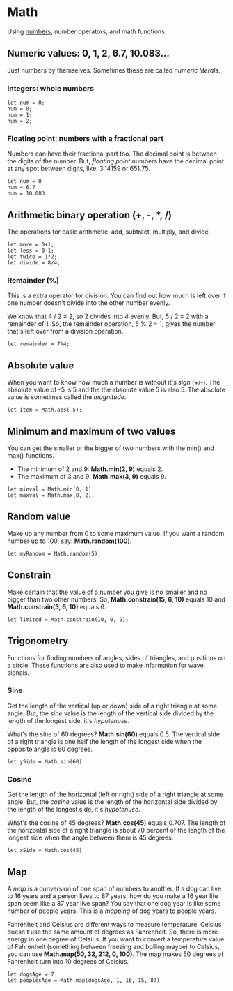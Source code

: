 # Math

Using [numbers](/types/number), number operators, and math functions.

## Numeric values: 0, 1, 2, 6.7, 10.083...

Just numbers by themselves. Sometimes these are called _numeric literals_.

### Integers: whole numbers

```block
let num = 0;
num = 0;
num = 1;
num = 2;
```
### Floating point: numbers with a fractional part

Numbers can have their fractional part too. The decimal point is between the digits of the number.
But, _floating point_ numbers have the decimal point at any spot between digits, like: 3.14159 or 651.75.

```block
let num = 0
num = 6.7
num = 10.083
```

## Arithmetic binary operation (+, -, *, /)

The operations for basic arithmetic: add, subtract, multiply, and divide.

```block
let more = 0+1;
let less = 0-1;
let twice = 1*2;
let divide = 8/4;
```

### Remainder (%)
This is a extra operator for division. You can find out how much is left over if one number doesn't
divide into the other number evenly.

We know that 4 / 2 = 2, so 2 divides into 4 evenly. But, 5 / 2 = 2 with a remainder of 1. So, the 
remainder operation, 5 % 2 = 1, gives the number that's left over from a division operation.

```block
let remainder = 7%4;
```

## Absolute value

When you want to know how much a number is without it's _sign_ (+/-). The absolute value of -5 is 5 and the 
the absolute value 5 is also 5. The absolute value is sometimes called the _magnitude_.

```block
let item = Math.abs(-5);
```

## Minimum and maximum of two values

You can get the smaller or the bigger of two numbers with the min() and max() functions.

* The minimum of 2 and 9: **Math.min(2, 9)** equals 2.
* The maximum of 3 and 9: **Math.max(3, 9)** equals 9.

```block
let minval = Math.min(0, 1);
let maxval = Math.max(8, 2);
```

## Random value

Make up any number from 0 to some maximum value. If you want a random number up to
100, say: **Math.random(100)**.

```block
let myRandom = Math.random(5);
```

## Constrain
Make certain that the value of a number you give is no smaller and no bigger than two other
numbers. So, **Math.constrain(15, 6, 10)** equals 10 and **Math.constrain(3, 6, 10)**
equals 6.

```block
let limited = Math.constrain(10, 0, 9);
```

## Trigonometry
Functions for finding numbers of angles, sides of triangles, and positions on a circle. These
functions are also used to make information for wave signals.

### Sine

Get the length of the vertical (up or down) side of a right triangle at some angle. But, the
_sine_ value is the length of the vertical side divided by the length of the longest side,
it's _hypotenuse_.

What's the sine of 60 degrees? **Math.sin(60)** equals 0.5. The vertical side of a right triangle
is one half the length of the longest side when the opposite angle is 60 degrees.

```block
let ySide = Math.sin(60)
```

### Cosine

Get the length of the horizontal (left or right) side of a right triangle at some angle. But, the
_cosine_ value is the length of the horizontal side divided by the length of the longest side,
it's _hypotenuse_.

What's the cosine of 45 degrees? **Math.cos(45)** equals 0.707. The length of the horizontal side
of a right triangle is about 70 percent of the length of the longest side when the angle between them
is 45 degrees.

```block
let xSide = Math.cos(45)
```

## Map
A _map_ is a conversion of one span of numbers to another. If a dog can live to 16 years and a person
lives to 87 years, how do you make a 16 year life span seem like a 87 year live span? You say that one
dog year is like some number of people years. This is a _mapping_ of dog years to people years.

Fahrenheit and Celsius are different ways to measure temperature. Celsius doesn't use the same amount of
degrees as Fahrenheit. So, there is more energy in one degree of Celsius. If you want to convert a
temperature value of Fahrenheit (something between freezing and boiling maybe) to Celsius, you can use
**Math.map(50, 32, 212, 0, 100)**. The map makes 50 degrees of Fahrenheit turn into 10 degrees of Celsius.

```block
let dogsAge = 7
let peoplesAge = Math.map(dogsAge, 1, 16, 15, 87)
```